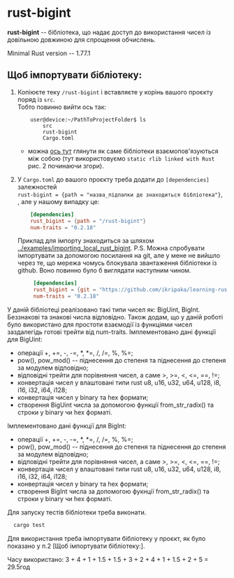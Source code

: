 # rust-bigint

**rust-bigint** -- бібліотека, що надає доступ до використання чисел із довільною довжиною для спрощення обчислень.

Minimal Rust version -- 1.77.1

## Щоб імпортувати бібліотеку:
1. Копіюєте теку `/rust-bigint` і вставляєте у корінь вашого проєкту поряд із `src`.  <br />
   Тобто повинно вийти ось так:
    ```console
        user@device:~/PathToProjectFolder$ ls
            src
            rust-bigint
            Cargo.toml
   ```
    + можна [ось тут](https://blog.pnkfx.org/blog/2022/05/12/linking-rust-crates/) глянути як саме бібліотеки взаємопов'язуються між собою (тут використовуємо `static rlib linked with Rust` рис. 2 починаючи згори).

2. У `Cargo.toml` до вашого проєкту треба додати до `[dependencies]` залежностей <br />`rust-bigint = {path = "назва_підпапки де знаходиться бібліотека"}`, <br />, але у нашому випадку це:
    ```TOML
        [dependencies]
        rust_bigint = {path = "/rust-bigint"}
        num-traits = "0.2.18"
    ```
   Приклад для імпорту знаходиться за шляхом [../examples/importing_local_rust_bigint](../examples/importing_local_rust_bigint).
P.S. 
   Можна спробувати імпортувати за допомогою посилання на git, але у мене не вийшло через те, що мережа чомусь блокувала звантаження бібліотеки із github.
   Воно повинно було б виглядати наступним чином.
   ```TOML
        [dependencies]
        rust_bigint = {git = "https://github.com/ikripaka/learning-rust/rust-bigint"}
        num-traits = "0.2.18"
   ```

У даній бібліотеці реалізовано такі типи чисел як: BigUint, BigInt. Беззнакові та знакові числа відповідно. 
Також додам, що у даній роботі було використано для простоти взаємодії із функціями чисел заздалегідь готові трейти від num-traits.
Імплементовано дані функції для BigUint:
   * операції +, +=, -, -=, *, *=, /, /=, %, %=;
   * pow(), pow_mod() -- піднесення до степеня та піднесення до степеня за модулем відповідно;
   * відповідні трейти для порівняння чисел, а саме >, >=, <, <=, ==, !=;
   * конвертація чисел у влаштовані типи rust u8, u16, u32, u64, u128, i8, i16, i32, i64, i128;
   * конвертація чисел у binary та hex формати;
   * створення BigUint числа за допомогою функції from_str_radix() та строки у binary чи hex форматі.

Імплементовано дані функції для BigInt:
   * операції +, +=, -, -=, *, *=, /, /=, %, %=;
   * pow(), pow_mod() -- піднесення до степеня та піднесення до степеня за модулем відповідно;
   * відповідні трейти для порівняння чисел, а саме >, >=, <, <=, ==, !=;
   * конвертація чисел у влаштовані типи rust u8, u16, u32, u64, u128, i8, i16, i32, i64, i128;
   * конвертація чисел у binary та hex формати;
   * створення BigInt числа за допомогою фукнції from_str_radix() та строки у binary чи hex форматі.

Для запуску тестів бібліотеки треба виконати.
   ```bash 
     cargo test
   ```
Для використання треба імпортувати бібліотеку у проєкт, як було показано у п.2 [Щоб імпортувати бібліотеку:].

Часу використано: 3 + 4 + 1 + 1.5 + 1.5 + 3 + 2 + 4 + 1 + 1.5 + 2 + 5 = 29.5год
